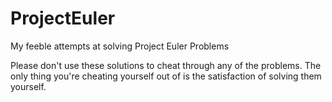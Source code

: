 # ProjectEuler
My feeble attempts at solving Project Euler Problems

Please don't use these solutions to cheat through any of the problems. The only thing you're cheating yourself out of is the
satisfaction of solving them yourself.
